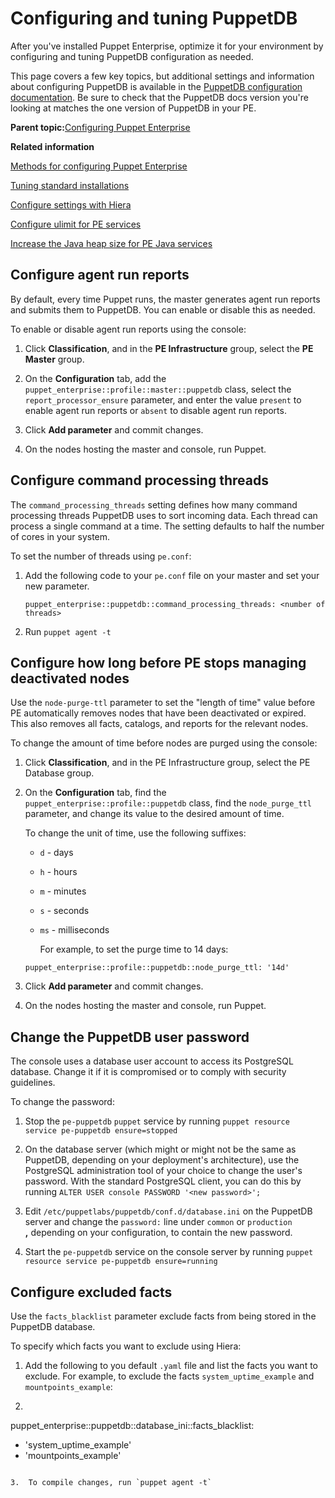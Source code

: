 # Configuring and tuning PuppetDB

After you've installed Puppet Enterprise, optimize it for your environment by configuring and tuning PuppetDB configuration as needed.

This page covers a few key topics, but additional settings and information about configuring PuppetDB is available in the [PuppetDB configuration documentation](https://docs.puppet.com/puppetdb/latest/configure.html). Be sure to check that the PuppetDB docs version you're looking at matches the one version of PuppetDB in your PE.

**Parent topic:**[Configuring Puppet Enterprise](configuring_pe.md)

**Related information**  


[Methods for configuring Puppet Enterprise](config_intro.md#)

[Tuning standard installations](tuning_monolithic.md#)

[Configure settings with Hiera](config_intro.md#)

[Configure ulimit for PE services](config_ulimit.md#)

[Increase the Java heap size for PE Java services](config_java_args.md#)

## Configure agent run reports

By default, every time Puppet runs, the master generates agent run reports and submits them to PuppetDB. You can enable or disable this as needed.

To enable or disable agent run reports using the console:

1.  Click **Classification**, and in the **PE Infrastructure** group, select the **PE Master** group.

2.  On the **Configuration** tab, add the `puppet_enterprise::profile::master::puppetdb` class, select the `report_processor_ensure` parameter, and enter the value `present` to enable agent run reports or `absent` to disable agent run reports.

3.  Click **Add parameter** and commit changes.

4.  On the nodes hosting the master and console, run Puppet.


## Configure command processing threads

The `command_processing_threads` setting defines how many command processing threads PuppetDB uses to sort incoming data. Each thread can process a single command at a time. The setting defaults to half the number of cores in your system.

To set the number of threads using `pe.conf`:

1.  Add the following code to your `pe.conf` file on your master and set your new parameter.

    ```
    puppet_enterprise::puppetdb::command_processing_threads: <number of threads>
    ```

2.  Run `puppet agent -t`


## Configure how long before PE stops managing deactivated nodes

Use the `node-purge-ttl` parameter to set the "length of time" value before PE automatically removes nodes that have been deactivated or expired. This also removes all facts, catalogs, and reports for the relevant nodes.

To change the amount of time before nodes are purged using the console:

1.  Click **Classification**, and in the PE Infrastructure group, select the PE Database group.

2.  On the **Configuration** tab, find the `puppet_enterprise::profile::puppetdb` class, find the `node_purge_ttl` parameter, and change its value to the desired amount of time.

    To change the unit of time, use the following suffixes:

    -   `d` - days

    -   `h` - hours

    -   `m` - minutes

    -   `s` - seconds

    -   `ms` - milliseconds

        For example, to set the purge time to 14 days:

    ```
    puppet_enterprise::profile::puppetdb::node_purge_ttl: '14d'
    ```

3.  Click **Add parameter** and commit changes.

4.  On the nodes hosting the master and console, run Puppet.


## Change the PuppetDB user password

The console uses a database user account to access its PostgreSQL database. Change it if it is compromised or to comply with security guidelines.

To change the password:

1.  Stop the `pe-puppetdb` `puppet` service by running `puppet resource service pe-puppetdb ensure=stopped`

2.  On the database server \(which might or might not be the same as PuppetDB, depending on your deployment's architecture\), use the PostgreSQL administration tool of your choice to change the user's password. With the standard PostgreSQL client, you can do this by running `ALTER USER console PASSWORD '<new password>';`

3.  Edit `/etc/puppetlabs/puppetdb/conf.d/database.ini` on the PuppetDB server and change the `password:` line under `common` or `production` **,** depending on your configuration, to contain the new password.

4.  Start the `pe-puppetdb` service on the console server by running `puppet resource service pe-puppetdb ensure=running`


## Configure excluded facts

Use the `facts_blacklist` parameter exclude facts from being stored in the PuppetDB database.

To specify which facts you want to exclude using Hiera:

1.  Add the following to you default `.yaml` file and list the facts you want to exclude. For example, to exclude the facts `system_uptime_example` and `mountpoints_example`:

2.  ```
puppet_enterprise::puppetdb::database_ini::facts_blacklist:
- 'system_uptime_example'
- 'mountpoints_example'
```

3.  To compile changes, run `puppet agent -t`



